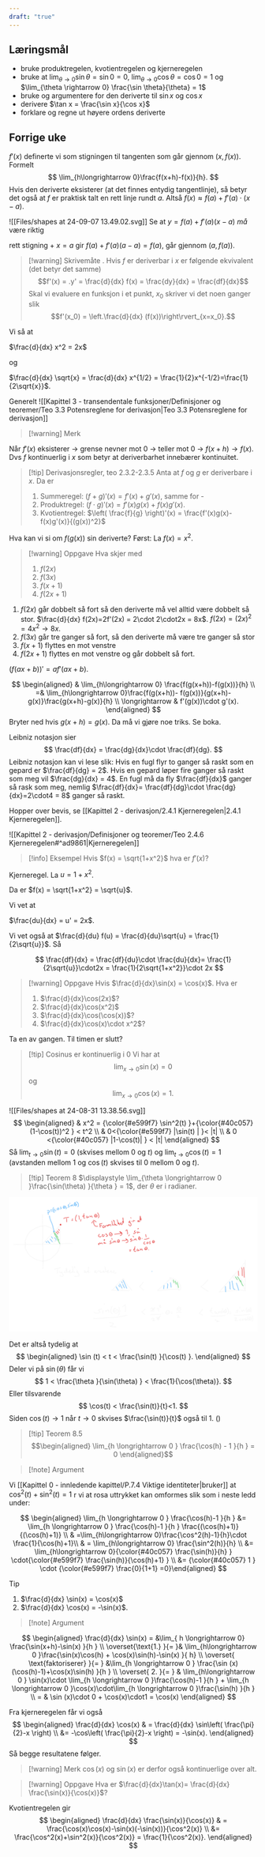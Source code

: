 ```yaml
---
draft: "true"
---
```

## Læringsmål

- bruke produktregelen, kvotientregelen og kjerneregelen
- bruke at $\lim_{\theta \rightarrow 0}\sin \theta = \sin 0 = 0$, $\lim_{\theta \rightarrow 0}\cos \theta = \cos 0 = 1$ og $\lim_{\theta \rightarrow 0} \frac{\sin \theta}{\theta} = 1$ 
- bruke og argumentere for den deriverte til $\sin x$ og $\cos x$ 
- derivere $\tan x = \frac{\sin x}{\cos x}$ 
- forklare og regne ut høyere ordens deriverte 
## Forrige uke

$f'(x)$ definerte vi som stigningen til tangenten som går gjennom $(x,f(x))$. Formelt
$$
\lim_{h\longrightarrow  0}\frac{f(x+h)-f(x)}{h}.
$$
Hvis den deriverte eksisterer (at det finnes entydig tangentlinje), så betyr det også at $f$ er praktisk talt en rett linje rundt $a$. Altså
$f(x) \approx f(a)+f'(a)\cdot(x-a)$.

![[Files/shapes at 24-09-07 13.49.02.svg]]
Se at $y=f(a)+f'(a)(x-a)$ *må* være riktig

rett stigning +  $x=a$ gir $f(a)+f'(a)(a-a)= f(a)$, går gjennom $(a,f(a))$. 


> [!warning] Skrivemåte 
> . Hvis $f$ er deriverbar i $x$ er følgende ekvivalent (det betyr det samme)
> $$f'(x) = .y' = \frac{d}{dx} f(x) = \frac{dy}{dx} = \frac{df}{dx}$$
> Skal vi evaluere en funksjon i et punkt, $x_0$ skriver vi det noen ganger slik
> $$f'(x_0) = \left.\frac{d}{dx} (f(x))\right\rvert_{x=x_0}.$$

Vi så at

$\frac{d}{dx} x^2 = 2x$ 

og

$\frac{d}{dx} \sqrt{x} = \frac{d}{dx} x^{1/2} = \frac{1}{2}x^{-1/2}=\frac{1}{2\sqrt{x}}$.

Generelt
![[Kapittel 3 - transendentale funksjoner/Definisjoner og teoremer/Teo 3.3 Potensreglene for derivasjon|Teo 3.3 Potensreglene for derivasjon]]

> [!warning] Merk 
> 
Når $f'(x)$ eksisterer $\longrightarrow$ grense nevner mot 0 $\longrightarrow$ teller mot 0 $\longrightarrow$ $f(x+h) \longrightarrow f(x)$. Dvs $f$ kontinuerlig i $x$ som betyr at deriverbarhet innebærer kontinuitet.



> [!tip] Derivasjonsregler, teo 2.3.2-2.3.5
> Anta at $f$ og $g$ er deriverbare i $x$. Da er
> 1. Summeregel: $(f+g)'(x) = f'(x)+g'(x)$, samme for -
> 2. Produktregel: $(f \cdot g)'(x) = f'(x)g(x)+f(x)g'(x)$. 
> 3. Kvotientregel: $\left( \frac{f}{g} \right)'(x) = \frac{f'(x)g(x)-f(x)g'(x)}{(g(x))^2}$


Hva kan vi si om $f(g(x))$ sin deriverte? 
Først: 
La $f(x) = x^2$.

> [!warning] Oppgave 
> Hva skjer med 
> 1. $f(2x)$
> 2. $f(3x)$
> 3. $f(x+1)$
> 4. $f(2x+1)$


1. $f(2x)$ går dobbelt så fort så den deriverte må vel alltid være dobbelt så stor. $\frac{d}{dx} f(2x)=2f'(2x) = 2\cdot 2\cdot2x = 8x$. $f(2x)=(2x)^2 = 4x^2\longrightarrow 8x$.
2. $f(3x)$ går tre ganger så fort, så den deriverte må være tre ganger så stor
3. $f\left( x+1\right)$ flyttes en mot venstre 
4. $f(2x+1)$ flyttes en mot venstre og går dobbelt så fort.

$(f(ax+b))' = af'(ax+b)$.


$$
\begin{aligned} 
 & \lim_{h\longrightarrow  0} \frac{f(g(x+h))-f(g(x))}{h} \\ =& \lim_{h\longrightarrow  0}\frac{f(g(x+h))- f(g(x))}{g(x+h)-g(x)}\frac{g(x+h)-g(x)}{h} \\  \longrightarrow &  f'(g(x))\cdot g'(x).
\end{aligned} 
$$
Bryter ned hvis $g(x+h) = g(x)$. Da må vi gjøre noe triks. Se boka. 

Leibniz notasjon sier
$$
\frac{df}{dx} = \frac{dg}{dx}\cdot \frac{df}{dg}.
$$
Leibniz notasjon kan vi lese slik: Hvis en fugl flyr to ganger så raskt som en gepard er $\frac{df}{dg} = 2$. Hvis en gepard løper fire ganger så raskt som meg vil $\frac{dg}{dx} = 4$. En fugl må da fly $\frac{df}{dx}$ ganger så rask som meg, nemlig $\frac{df}{dx}= \frac{df}{dg}\cdot \frac{dg}{dx}=2\cdot4 = 8$ ganger så raskt. 



Hopper over bevis, se [[Kapittel 2 - derivasjon/2.4.1 Kjerneregelen|2.4.1 Kjerneregelen]].


![[Kapittel 2 - derivasjon/Definisjoner og teoremer/Teo 2.4.6 Kjerneregelen#^ad9861|Kjerneregelen]]

> [!info] Eksempel 
> Hvis $f(x) = \sqrt{1+x^2}$ hva er $f'(x)$?

Kjerneregel. La $u = 1+x^2$. 

Da er $f(x) = \sqrt{1+x^2} = \sqrt{u}$. 

Vi vet at 

$\frac{du}{dx} = u' = 2x$. 

Vi vet også at $\frac{d}{du} f(u) = \frac{d}{du}\sqrt{u} = \frac{1}{2\sqrt{u}}$. Så

$$
\frac{df}{dx} = \frac{df}{du}\cdot \frac{du}{dx}= \frac{1}{2\sqrt{u}}\cdot2x = \frac{1}{2\sqrt{1+x^2}}\cdot 2x
$$

> [!warning] Oppgave 
> Hvis $\frac{d}{dx}\sin(x) = \cos(x)$. Hva er
> 1. $\frac{d}{dx}\cos(2x)$?
> 2. $\frac{d}{dx}\cos(x^2)$
> 3. $\frac{d}{dx}\cos(\cos(x))$?
> 4. $\frac{d}{dx}\cos(x)\cdot x^2$?

Ta en av gangen. Til timen er slutt?

> [!tip] Cosinus er kontinuerlig i 0
> Vi har at
> $$\lim_{x\longrightarrow  0}\sin(x) = 0$$ og
> $$\lim_{x\longrightarrow  0}\cos(x) = 1.$$

![[Files/shapes at 24-08-31 13.38.56.svg]]
$$
\begin{aligned} 
 & x^2  = {\color{#e599f7} \sin^2(t) }+{\color{#40c057} (1-\cos(t))^2 } < t^2 \\ & 0<{\color{#e599f7} |\sin(t) | }< |t| \\ 
 & 0 <{\color{#40c057} |1-\cos(t)| } < |t|
\end{aligned} 
$$
Så $\lim_{t\longrightarrow 0} \sin(t) = 0$ (skvises mellom 0 og $t$) og $\lim_{t\longrightarrow 0} \cos(t) = 1$ (avstanden mellom $1$ og $\cos(t)$ skvises til 0 mellom $0$ og $t$).

> [!tip] Teorem 8 
>   $\displaystyle \lim_{\theta \longrightarrow 0 }\frac{\sin(\theta) }{\theta } = 1$, der $\theta$ er i radianer. 


![](Files/shapes%20at%2024-07-30%2012.09.00.svg)

Det er altså tydelig at
$$
\begin{aligned} 
  \sin (t) < t < \frac{\sin(t) }{\cos(t) }.
\end{aligned} 
$$
Deler vi på $\sin(\theta)$ får vi
$$
1 < \frac{\theta }{\sin(\theta) } < \frac{1}{\cos(\theta)}.
$$
Eller tilsvarende
$$
\cos(t) < \frac{\sin(t)}{t}<1.
$$
Siden $\cos(t) \longrightarrow 1$ når $t\longrightarrow 0$ skvises $\frac{\sin(t)}{t}$ også til $1$. ()



> [!tip] Teorem 8.5
> $$\begin{aligned} \lim_{h \longrightarrow 0 } \frac{\cos(h) - 1 }{h } = 0  \end{aligned}$$  

> [!note] Argument 
> 

Vi [[Kapittel 0 - innledende kapittel/P.7.4 Viktige identiteter|bruker]] at $\cos^2(t)+\sin^2(t) = 1$ r vi at rosa uttrykket kan omformes slik som i neste ledd under: 

$$
\begin{aligned} \lim_{h \longrightarrow  0  } \frac{\cos(h)-1 }{h } &= \lim_{h \longrightarrow  0  } \frac{\cos(h)-1 }{h } \frac{(\cos(h)+1)}{(\cos(h)+1)} \\ & =\lim_{h\longrightarrow  0}\frac{\cos^2(h)-1}{h}\cdot \frac{1}{\cos(h)+1}\\ & = \lim_{h\longrightarrow  0} \frac{\sin^2(h)}{h} \\ &= \lim_{h\longrightarrow  0}{\color{#40c057}  \frac{\sin(h)}{h} } \cdot{\color{#e599f7}  \frac{\sin(h)}{\cos(h)+1}  } \\ &=   {\color{#40c057} 1 } \cdot {\color{#e599f7} \frac{0}{1+1}  =0}\end{aligned}
$$
> [!tip] 
> 1. $\frac{d}{dx} \sin(x) = \cos(x)$
> 2. $\frac{d}{dx} \cos(x) = -\sin(x)$.

> [!note] Argument 

$$
\begin{aligned} 
  \frac{d}{dx} \sin(x) 
   = &\lim_{ h \longrightarrow  0} \frac{\sin(x+h)-\sin(x) }{h } \\
   \overset{\text{1.} }{=  }& \lim_{h\longrightarrow 0 }\frac{\sin(x)\cos(h) + \cos(x)\sin(h)-\sin(x) }{ h} \\
   \overset{ \text{faktoriserer} }{=  } &\lim_{h \longrightarrow  0 }  \frac{\sin (x)(\cos(h)-1)+\cos(x)\sin(h) }{h } \\
   \overset{ 2. }{=  } & \lim_{h\longrightarrow  0 } \sin(x)\cdot \lim_{h \longrightarrow  0 }\frac{\cos(h)-1 }{h }  + \lim_{h \longrightarrow  0 }\cos(x)\cdot\lim_{h \longrightarrow  0   }\frac{\sin(h) }{h } \\
   = & \sin (x)\cdot 0 + \cos(x)\cdot1 = \cos(x)
\end{aligned} 
$$


Fra kjerneregelen får vi også
$$
\begin{aligned} 
  \frac{d}{dx} \cos(x) & = \frac{d}{dx} \sin\left( \frac{\pi}{2}-x \right) \\ &=  -\cos\left( \frac{\pi}{2}-x \right) = -\sin(x). 
\end{aligned} 
$$
Så begge resultatene følger.

> [!warning] Merk 
> $\cos(x)$ og $\sin(x)$ er derfor også kontinuerlige over alt. 


> [!warning] Oppgave 
> Hva er $\frac{d}{dx}\tan(x)= \frac{d}{dx} \frac{\sin(x)}{\cos(x)}$?


Kvotientregelen gir
$$
\begin{aligned} 
  \frac{d}{dx} \frac{\sin(x)}{\cos(x)} & = \frac{\cos(x)\cos(x)-\sin(x)(-\sin(x))}{\cos^2(x)} \\ &= \frac{\cos^2(x)+\sin^2(x)}{\cos^2(x)}  = \frac{1}{\cos^2(x)}. 
\end{aligned} 
$$

